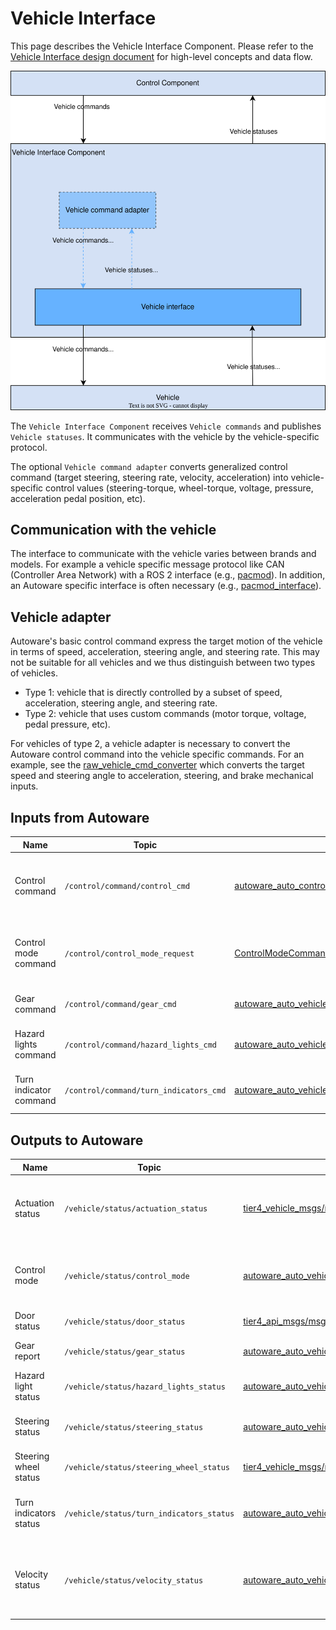 # Vehicle Interface

This page describes the Vehicle Interface Component. Please refer to the [Vehicle Interface design document](../../autoware-architecture/vehicle/index.md) for high-level concepts and data flow.

![Vehicle interface diagram](images/vehicle-interface.drawio.svg)

The `Vehicle Interface Component` receives `Vehicle commands` and publishes `Vehicle statuses`.
It communicates with the vehicle by the vehicle-specific protocol.

The optional `Vehicle command adapter` converts generalized control command (target steering, steering rate, velocity, acceleration) into vehicle-specific control values (steering-torque, wheel-torque, voltage, pressure, acceleration pedal position, etc).

## Communication with the vehicle

The interface to communicate with the vehicle varies between brands and models.
For example a vehicle specific message protocol like CAN (Controller Area Network) with a ROS 2 interface (e.g., [pacmod](https://github.com/astuff/pacmod3)).
In addition, an Autoware specific interface is often necessary (e.g., [pacmod_interface](https://github.com/tier4/pacmod_interface/tree/main/pacmod_interface)).

## Vehicle adapter

Autoware's basic control command express the target motion of the vehicle in terms of speed, acceleration, steering angle, and steering rate.
This may not be suitable for all vehicles and we thus distinguish between two types of vehicles.

- Type 1: vehicle that is directly controlled by a subset of speed, acceleration, steering angle, and steering rate.
- Type 2: vehicle that uses custom commands (motor torque, voltage, pedal pressure, etc).

For vehicles of type 2,
a vehicle adapter is necessary to convert the Autoware control command into the vehicle specific commands.
For an example, see the [raw_vehicle_cmd_converter](https://autowarefoundation.github.io/autoware.universe/main/vehicle/raw_vehicle_cmd_converter/)
which converts the target speed and steering angle to acceleration, steering, and brake mechanical inputs.

## Inputs from Autoware

| Name                   | Topic                                  | Type                                                                                                                                                                             | Description                                                    |
| ---------------------- | -------------------------------------- | -------------------------------------------------------------------------------------------------------------------------------------------------------------------------------- | -------------------------------------------------------------- |
| Control command        | `/control/command/control_cmd`         | [autoware_auto_control_msgs/msg/AckermannControlCommand](https://github.com/tier4/autoware_auto_msgs/blob/tier4/main/autoware_auto_control_msgs/msg/AckermannControlCommand.idl) | Target controls of the vehicle (steering angle, velocity, ...) |
| Control mode command   | `/control/control_mode_request`        | [ControlModeCommand](https://github.com/tier4/autoware_auto_msgs/blob/tier4/main/autoware_auto_vehicle_msgs/srv/ControlModeCommand.srv)                                          | Request to switch between manual and autonomous driving        |
| Gear command           | `/control/command/gear_cmd`            | [autoware_auto_vehicle_msgs/msg/GearCommand](https://github.com/tier4/autoware_auto_msgs/blob/tier4/main/autoware_auto_vehicle_msgs/msg/GearCommand.idl)                         | Target gear of the vehicle                                     |
| Hazard lights command  | `/control/command/hazard_lights_cmd`   | [autoware_auto_vehicle_msgs/msg/HazardLightsCommand](https://github.com/tier4/autoware_auto_msgs/blob/tier4/main/autoware_auto_vehicle_msgs/msg/HazardLightsCommand.idl)         | Target values of the hazard lights                             |
| Turn indicator command | `/control/command/turn_indicators_cmd` | [autoware_auto_vehicle_msgs/msg/TurnIndicatorsCommand](https://github.com/tier4/autoware_auto_msgs/blob/tier4/main/autoware_auto_vehicle_msgs/msg/TurnIndicatorsCommand.idl)     | Target values of the turn signals                              |

## Outputs to Autoware

| Name                   | Topic                                    | Type                                                                                                                                                                        | Optional ?                           | Description                                                             |
| ---------------------- | ---------------------------------------- | --------------------------------------------------------------------------------------------------------------------------------------------------------------------------- | ------------------------------------ | ----------------------------------------------------------------------- |
| Actuation status       | `/vehicle/status/actuation_status`       | [tier4_vehicle_msgs/msg/ActuationStatusStamped](https://github.com/tier4/tier4_autoware_msgs/blob/tier4/universe/tier4_vehicle_msgs/msg/ActuationStatusStamped.msg)         | Yes (vehicle with mechanical inputs) | Current acceleration, brake, and steer values reported by the vehicle   |
| Control mode           | `/vehicle/status/control_mode`           | [autoware_auto_vehicle_msgs/msg/ControlModeReport](https://github.com/tier4/autoware_auto_msgs/blob/tier4/main/autoware_auto_vehicle_msgs/msg/ControlModeReport.idl)        |                                      | Current control mode (manual, autonomous, ...)                          |
| Door status            | `/vehicle/status/door_status`            | [tier4_api_msgs/msg/DoorStatus](https://github.com/tier4/tier4_autoware_msgs/blob/tier4/universe/tier4_api_msgs/msg/DoorStatus.msg)                                         | Yes                                  | Current door status                                                     |
| Gear report            | `/vehicle/status/gear_status`            | [autoware_auto_vehicle_msgs/msg/GearReport](https://github.com/tier4/autoware_auto_msgs/blob/tier4/main/autoware_auto_vehicle_msgs/msg/GearReport.idl)                      |                                      | Current gear of the vehicle                                             |
| Hazard light status    | `/vehicle/status/hazard_lights_status`   | [autoware_auto_vehicle_msgs/msg/HazardLightsReport](https://github.com/tier4/autoware_auto_msgs/blob/tier4/main/autoware_auto_vehicle_msgs/msg/HazardLightsReport.idl)      |                                      | Current hazard lights status                                            |
| Steering status        | `/vehicle/status/steering_status`        | [autoware_auto_vehicle_msgs/msg/SteeringReport](https://github.com/tier4/autoware_auto_msgs/blob/tier4/main/autoware_auto_vehicle_msgs/msg/SteeringReport.idl)              |                                      | Current steering angle of the steering tire                             |
| Steering wheel status  | `/vehicle/status/steering_wheel_status`  | [tier4_vehicle_msgs/msg/SteeringWheelStatusStamped](https://github.com/tier4/tier4_autoware_msgs/blob/tier4/universe/tier4_vehicle_msgs/msg/SteeringWheelStatusStamped.msg) | Yes                                  | Current steering wheel angle                                            |
| Turn indicators status | `/vehicle/status/turn_indicators_status` | [autoware_auto_vehicle_msgs/msg/TurnIndicatorsReport](https://github.com/tier4/autoware_auto_msgs/blob/tier4/main/autoware_auto_vehicle_msgs/msg/TurnIndicatorsReport.idl)  |                                      | Current state of the left and right turn indicators                     |
| Velocity status        | `/vehicle/status/velocity_status`        | [autoware_auto_vehicle_msgs/msg/VelocityReport](https://github.com/tier4/autoware_auto_msgs/blob/tier4/main/autoware_auto_vehicle_msgs/msg/VelocityReport.idl)              |                                      | Current velocities of the vehicle (longitudinal, lateral, heading rate) |
